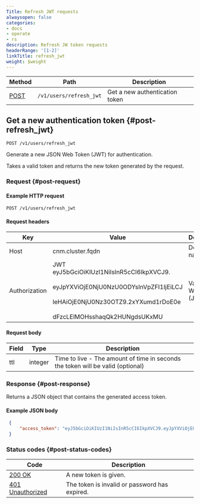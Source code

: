 ```yaml
---
Title: Refresh JWT requests
alwaysopen: false
categories:
- docs
- operate
- rs
description: Refresh JW token requests
headerRange: '[1-2]'
linkTitle: refresh_jwt
weight: $weight
---
```


| Method | Path | Description |
|--------|------|-------------|
| [POST](#post-refresh_jwt) | `/v1/users/refresh_jwt` | Get a new authentication token |

## Get a new authentication token {#post-refresh_jwt}

    POST /v1/users/refresh_jwt

Generate a new JSON Web Token (JWT) for authentication.

Takes a valid token and returns the new token generated by the request.

### Request {#post-request} 

#### Example HTTP request

	POST /v1/users/refresh_jwt 

#### Request headers

| Key | Value | Description |
|-----|-------|-------------|
| Host | cnm.cluster.fqdn | Domain name |
| Authorization | JWT eyJ5bGciOiKIUzI1NiIsInR5cCI6IkpXVCJ9.<br></br>eyJpYXViOjE0NjU0NzU0ODYsInVpZFI1IjEiLCJ<br></br>leHAiOjE0NjU0Nz30OTZ9.2xYXumd1rDoE0e<br></br>dFzcLElMOHsshaqQk2HUNgdsUKxMU | Valid JSON Web Token (JWT) |

#### Request body

| Field | Type | Description |
|-------|------|-------------|
| ttl | integer | Time to live - The amount of time in seconds the token will be valid (optional) |

### Response {#post-response} 

Returns a JSON object that contains the generated access token.

#### Example JSON body

```json
 {
     "access_token": "eyJ5bGciOiKIUzI1NiIsInR5cCI6IkpXVCJ9.eyJpYXViOjE0NjU0NzU0ODYsInVpZFI1IjEiLCJleHAiOjE0NjU0Nz30OTZ9.2xYXumd1rDoE0edFzcLElMOHsshaqQk2HUNgdsUKxMU"
 }
```



### Status codes {#post-status-codes} 

| Code | Description |
|------|-------------|
| [200 OK](http://www.w3.org/Protocols/rfc2616/rfc2616-sec10.html#sec10.2.1) | A new token is given. |
| [401 Unauthorized](http://www.w3.org/Protocols/rfc2616/rfc2616-sec10.html#sec10.4.2) | The token is invalid or password has expired. |
